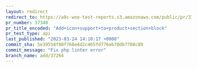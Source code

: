 ```yaml
---
layout: redirect
redirect_to: https://a8c-woo-test-reports.s3.amazonaws.com/public/pr/37340/api/index.html
pr_number: 37340
pr_title_encoded: "Add+icon+support+to+product+section+block"
pr_test_type: api
last_published: "2023-03-24 14:10:17 +0000"
commit_sha: 5e39558f80f768e4d2c465fd776eb70db7788c89
commit_message: "Fix php linter error"
branch_name: add/37264
---
```

